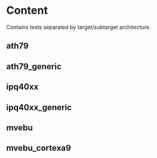 # Content

Contains tests separated by target/subtarget architecture.

## ath79
## ath79_generic
## ipq40xx
## ipq40xx_generic
## mvebu
## mvebu_cortexa9
